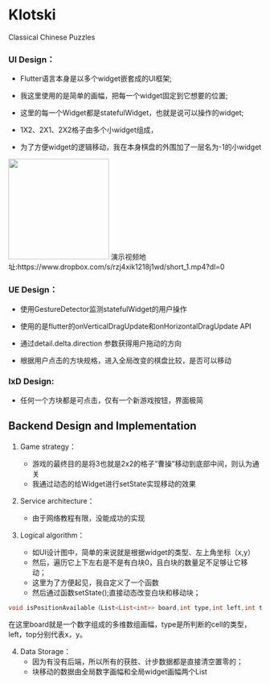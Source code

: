 # Klotski
Classical Chinese Puzzles
### UI Design：

- Flutter语言本身是以多个widget嵌套成的UI框架;
- 我这里使用的是简单的画幅，把每一个widget固定到它想要的位置;

- 这里的每一个Widget都是statefulWidget，也就是说可以操作的widget;
- 1X2、2X1、2X2格子由多个小widget组成，
- 为了方便widget的逻辑移动，我在本身棋盘的外围加了一层名为-1的小widget
<img src="https://user-images.githubusercontent.com/37433487/59200512-0204c600-8bcb-11e9-87c7-ef405f9e8374.gif" width="200px"  />
演示视频地址:https://www.dropbox.com/s/rzj4xik1218j1wd/short_1.mp4?dl=0

### UE Design：

- 使用GestureDetector监测statefulWidget的用户操作

- 使用的是flutter的onVerticalDragUpdate和onHorizontalDragUpdate 		 API
- 通过detail.delta.direction 参数获得用户拖动的方向
- 根据用户点击的方块规格，进入全局改变的棋盘比较，是否可以移动

### IxD Design:

- 任何一个方块都是可点击，仅有一个新游戏按钮，界面极简



## Backend Design and Implementation

1. Game strategy：
   - 游戏的最终目的是将3也就是2x2的格子”曹操”移动到底部中间，则认为通关
   - 我通过动态的给Widget进行setState实现移动的效果

2. Service architecture：
   - 由于网络教程有限，没能成功的实现

3. Logical algorithm：
   - 如UI设计图中，简单的来说就是根据widget的类型、左上角坐标（x,y）
   - 然后，遍历它上下左右是不是有白块0，且白块的数量足不足够让它移动；
   - 这里为了方便起见，我自定义了一个函数
   - 然后通过函数setState();直接动态改变白块和移动块；

```dart
void isPositionAvailable（List<List<int>> board,int type,int left,int top）;
```

在这里board就是一个数字组成的多维数组画幅，type是所判断的cell的类型，left，top分别代表x，y。

4. Data Storage：
   - 因为有没有后端，所以所有的获胜、计步数据都是直接清空置零的；
   - 块移动的数据由全局数字画幅和全局widget画幅两个List
